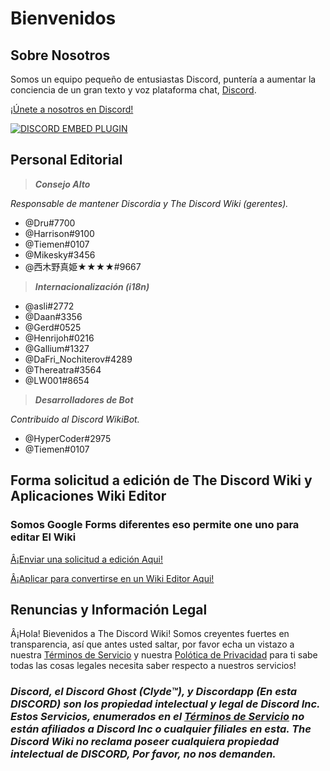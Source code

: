 <!-- TITLE: Página Principal -->
<!-- SUBTITLE: ¡Bienvenidos a The Discord Wiki! -->

# Bienvenidos
## Sobre Nosotros

Somos un equipo pequeño de entusiastas Discord, puntería a aumentar la conciencia de un gran texto y voz plataforma chat, [Discord](https://discordapp.com).

[¡Únete a nosotros en Discord!](https://discord.gg/WHz5r3N)

<a href="https://discord.gg/WHz5r3N">![DISCORD EMBED PLUGIN](https://discordapp.com/api/guilds/268800390961561601/widget.png?style=banner2)</a>

## Personal Editorial
> ***Consejo Alto***

*Responsable de mantener Discordia y The Discord Wiki (gerentes).*
* @Dru#7700
* @Harrison#9100
* @Tiemen#0107
* @Mikesky#3456
* @西木野真姫★★★★#9667

> ***Internacionalización (i18n)***

* @asli#2772
* @Daan#3356
* @Gerd#0525
* @Henrijoh#0216
* @Gallium#1327
* @DaFri_Nochiterov#4289
* @Thereatra#3564
* @LW001#8654

> ***Desarrolladores de Bot***

*Contribuido al Discord WikiBot.*
* @HyperCoder#2975
* @Tiemen#0107

## Forma solicitud a edición de The Discord Wiki y Aplicaciones Wiki Editor
### Somos Google Forms diferentes eso permite one uno para editar El Wiki

[Â¡Enviar una solicitud a edición Aqui!](https://goo.gl/forms/tXAUTq1uWNd5UJo43)

[Â¡Aplicar para convertirse en un Wiki Editor Aqui!](https://goo.gl/forms/acaEgDcB2wLvAyUs1)
## Renuncias y Información Legal
Â¡Hola! Bievenidos a The Discord Wiki! Somos creyentes fuertes en transparencia, así que antes usted saltar, por favor echa un vistazo a nuestra [Términos de Servicio](/terms) y nuestra [Polótica de Privacidad](/privacy) para ti sabe todas las cosas legales necesita saber respecto a nuestros servicios!

### ***Discord, el Discord Ghost (Clyde™), y Discordapp (En esta DISCORD) son los propiedad intelectual y legal de Discord Inc. Estos Servicios, enumerados en el [Términos de Servicio](/terms) no están afiliados a Discord Inc o cualquier filiales en esta. The Discord Wiki no reclama poseer cualquiera propiedad intelectual de DISCORD, Por favor, no nos demanden.***